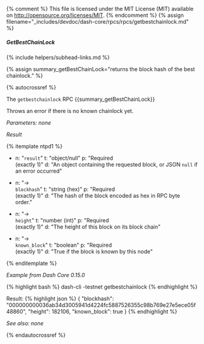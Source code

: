 {% comment %}
This file is licensed under the MIT License (MIT) available on
http://opensource.org/licenses/MIT.
{% endcomment %}
{% assign filename="_includes/devdoc/dash-core/rpcs/rpcs/getbestchainlock.md" %}

<!--__-->

##### GetBestChainLock
{% include helpers/subhead-links.md %}

{% assign summary_getBestChainLock="returns the block hash of the best chainlock." %}

{% autocrossref %}

The `getbestchainlock` RPC {{summary_getBestChainLock}}

Throws an error if there is no known chainlock yet.

*Parameters: none*

*Result*

{% itemplate ntpd1 %}
- n: "`result`"
  t: "object/null"
  p: "Required<br>(exactly 1)"
  d: "An object containing the requested block, or JSON `null` if an error occurred"

- n: "→<br>`blockhash`"
  t: "string (hex)"
  p: "Required<br>(exactly 1)"
  d: "The hash of the block encoded as hex in RPC byte order."

- n: "→<br>`height`"
  t: "number (int)"
  p: "Required<br>(exactly 1)"
  d: "The height of this block on its block chain"

- n: "→<br>`known_block`"
  t: "boolean"
  p: "Required<br>(exactly 1)"
  d: "True if the block is known by this node"

{% enditemplate %}

*Example from Dash Core 0.15.0*

{% highlight bash %}
dash-cli -testnet getbestchainlock
{% endhighlight %}

Result:
{% highlight json %}
{
  "blockhash": "000000000036ab34d3005941d4224fc5887526355c98b769e27e5ece05f48860",
  "height": 182106,
  "known_block": true
}
{% endhighlight %}

*See also: none*

{% endautocrossref %}
